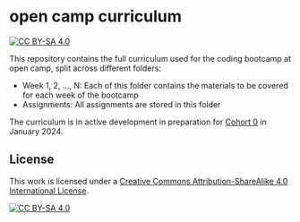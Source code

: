 # open camp curriculum

[![CC BY-SA 4.0][cc-by-sa-shield]][cc-by-sa]

This repository contains the full curriculum used for the coding bootcamp at
open camp, split across different folders:

- Week 1, 2, ..., N: Each of this folder contains the materials to be covered for each week of the bootcamp
- Assignments: All assignments are stored in this folder


The curriculum is in active development in preparation for [Cohort 0][cohort-0] in January 2024.


## License

This work is licensed under a
[Creative Commons Attribution-ShareAlike 4.0 International License][cc-by-sa].

[![CC BY-SA 4.0][cc-by-sa-image]][cc-by-sa]

[cc-by-sa]: http://creativecommons.org/licenses/by-sa/4.0/
[cc-by-sa-image]: https://licensebuttons.net/l/by-sa/4.0/88x31.png
[cc-by-sa-shield]: https://img.shields.io/badge/License-CC%20BY--SA%204.0-lightgrey.svg

[cohort-0]: https://opencamp.cc/docs/applications/
